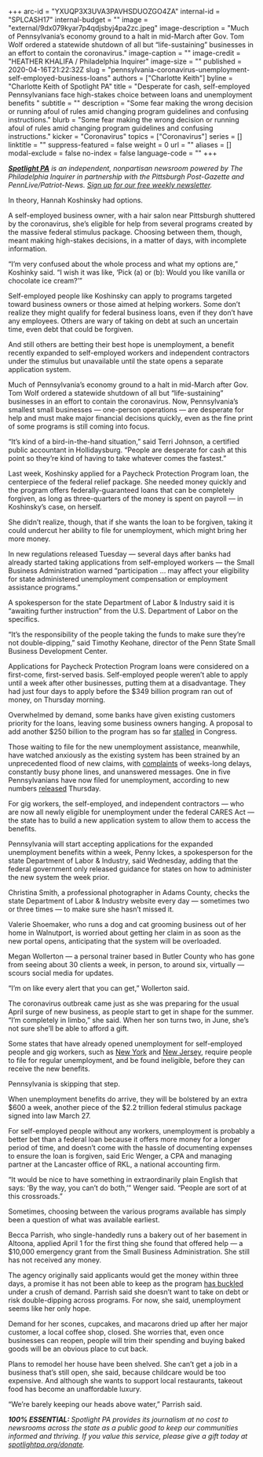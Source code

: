 +++
arc-id = "YXUQP3X3UVA3PAVHSDUOZGO4ZA"
internal-id = "SPLCASH17"
internal-budget = ""
image = "external/9dx079kyar7p4qdjsbyj4pa2zc.jpeg"
image-description = "Much of Pennsylvania’s economy ground to a halt in mid-March after Gov. Tom Wolf ordered a statewide shutdown of all but “life-sustaining” businesses in an effort to contain the coronavirus."
image-caption = ""
image-credit = "HEATHER KHALIFA / Philadelphia Inquirer"
image-size = ""
published = 2020-04-16T21:22:32Z
slug = "pennsylvania-coronavirus-unemployment-self-employed-business-loans"
authors = ["Charlotte Keith"]
byline = "Charlotte Keith of Spotlight PA"
title = "Desperate for cash, self-employed Pennsylvanians face high-stakes choice between loans and unemployment benefits "
subtitle = ""
description = "Some fear making the wrong decision or running afoul of rules amid changing program guidelines and confusing instructions."
blurb = "Some fear making the wrong decision or running afoul of rules amid changing program guidelines and confusing instructions."
kicker = "Coronavirus"
topics = ["Coronavirus"]
series = []
linktitle = ""
suppress-featured = false
weight = 0
url = ""
aliases = []
modal-exclude = false
no-index = false
language-code = ""
+++

<a href="https://lesspage.com/"><i><b>Spotlight PA</b></i></a><i> is an independent, nonpartisan newsroom powered by The Philadelphia Inquirer in partnership with the Pittsburgh Post-Gazette and PennLive/Patriot-News. </i><a href="https://lesspage.com/newsletters"><i>Sign up for our free weekly newsletter</i></a><i>.</i>

In theory, Hannah Koshinsky had options.

A self-employed business owner, with a hair salon near Pittsburgh shuttered by the coronavirus, she’s eligible for help from several programs created by the massive federal stimulus package. Choosing between them, though, meant making high-stakes decisions, in a matter of days, with incomplete information.

“I’m very confused about the whole process and what my options are,” Koshinky said. “I wish it was like, ‘Pick (a) or (b): Would you like vanilla or chocolate ice cream?’”

Self-employed people like Koshinsky can apply to programs targeted toward business owners or those aimed at helping workers. Some don’t realize they might qualify for federal business loans, even if they don’t have any employees. Others are wary of taking on debt at such an uncertain time, even debt that could be forgiven.

And still others are betting their best hope is unemployment, a benefit recently expanded to self-employed workers and independent contractors under the stimulus but unavailable until the state opens a separate application system.

Much of Pennsylvania’s economy ground to a halt in mid-March after Gov. Tom Wolf ordered a statewide shutdown of all but “life-sustaining” businesses in an effort to contain the coronavirus. Now, Pennsylvania’s smallest small businesses — one-person operations — are desperate for help and must make major financial decisions quickly, even as the fine print of some programs is still coming into focus.

“It’s kind of a bird-in-the-hand situation,” said Terri Johnson, a certified public accountant in Hollidaysburg. “People are desperate for cash at this point so they’re kind of having to take whatever comes the fastest.”

Last week, Koshinsky applied for a Paycheck Protection Program loan, the centerpiece of the federal relief package. She needed money quickly and the program offers federally-guaranteed loans that can be completely forgiven, as long as three-quarters of the money is spent on payroll — in Koshinsky’s case, on herself.

She didn’t realize, though, that if she wants the loan to be forgiven, taking it could undercut her ability to file for unemployment, which might bring her more money.

<script src="https://lesspage.com/embed.js" async></script><div data-spl-embed-version="1" data-spl-src="https://lesspage.com/embeds/donate/"></div>


In new regulations released Tuesday — several days after banks had already started taking applications from self-employed workers — the Small Business Administration warned “participation ... may affect your eligibility for state administered unemployment compensation or employment assistance programs.”

A spokesperson for the state Department of Labor &amp; Industry said it is “awaiting further instruction” from the U.S. Department of Labor on the specifics.

“It’s the responsibility of the people taking the funds to make sure they’re not double-dipping,” said Timothy Keohane, director of the Penn State Small Business Development Center.

Applications for Paycheck Protection Program loans were considered on a first-come, first-served basis. Self-employed people weren’t able to apply until a week after other businesses, putting them at a disadvantage. They had just four days to apply before the $349 billion program ran out of money, on Thursday morning.

Overwhelmed by demand, some banks have given existing customers priority for the loans, leaving some business owners hanging. A proposal to add another $250 billion to the program has so far <a href="https://www.washingtonpost.com/us-policy/2020/04/16/congress-coronavirus-small-business-trump/">stalled</a> in Congress.

Those waiting to file for the new unemployment assistance, meanwhile, have watched anxiously as the existing system has been strained by an unprecedented flood of new claims, with <a href="https://lesspage.com/news/2020/03/pennsylvania-coronavirus-unemployment-system-issues-calls-online/" target=_blank>complaints</a> of weeks-long delays, constantly busy phone lines, and unanswered messages. One in five Pennsylvanians have now filed for unemployment, according to new numbers <a href="https://www.inquirer.com/economy/coronavirus-pennsylvania-unemployment-benefit-online-apply-wait-times-pin-number-20200416.html?__vfz=medium%253Dsharebar">released</a> Thursday.

For gig workers, the self-employed, and independent contractors — who are now all newly eligible for unemployment under the federal CARES Act — the state has to build a new application system to allow them to access the benefits.

Pennsylvania will start accepting applications for the expanded unemployment benefits within a week, Penny Ickes, a spokesperson for the state Department of Labor &amp; Industry, said Wednesday, adding that the federal government only released guidance for states on how to administer the new system the week prior.

Christina Smith, a professional photographer in Adams County, checks the state Department of Labor &amp; Industry website every day — sometimes two or three times — to make sure she hasn’t missed it.

Valerie Shoemaker, who runs a dog and cat grooming business out of her home in Walnutport, is worried about getting her claim in as soon as the new portal opens, anticipating that the system will be overloaded.

Megan Wollerton — a personal trainer based in Butler County who has gone from seeing about 30 clients a week, in person, to around six, virtually — scours social media for updates.

“I’m on like every alert that you can get,” Wollerton said.

<script src="https://lesspage.com/embed.js" async></script><div data-spl-embed-version="1" data-spl-src="https://lesspage.com/embeds/newsletter/"></div>

The coronavirus outbreak came just as she was preparing for the usual April surge of new business, as people start to get in shape for the summer. “I’m completely in limbo,” she said. When her son turns two, in June, she’s not sure she’ll be able to afford a gift.

Some states that have already opened unemployment for self-employed people and gig workers, such as <a href="https://www.labor.ny.gov/ui/pdfs/ui-covid-faq.pdf">New York</a> and <a href="https://myunemployment.nj.gov/labor/myunemployment/assets/pdfs/UI_process_selfemployed.pdf">New Jersey</a>, require people to file for regular unemployment, and be found ineligible, before they can receive the new benefits.

Pennsylvania is skipping that step.

When unemployment benefits do arrive, they will be bolstered by an extra $600 a week, another piece of the $2.2 trillion federal stimulus package signed into law March 27.

For self-employed people without any workers, unemployment is probably a better bet than a federal loan because it offers more money for a longer period of time, and doesn’t come with the hassle of documenting expenses to ensure the loan is forgiven, said Eric Wenger, a CPA and managing partner at the Lancaster office of RKL, a national accounting firm.

“It would be nice to have something in extraordinarily plain English that says: ‘By the way, you can’t do both,’” Wenger said. “People are sort of at this crossroads.”

Sometimes, choosing between the various programs available has simply been a question of what was available earliest.

Becca Parrish, who single-handedly runs a bakery out of her basement in Altoona, applied April 1 for the first thing she found that offered help — a $10,000 emergency grant from the Small Business Administration. She still has not received any money.

The agency originally said applicants would get the money within three days, a promise it has not been able to keep as the program <a href="https://lesspage.com/news/2020/04/pennsylvania-coronavirus-small-business-loans-advance-money-frustration/">has buckled</a> under a crush of demand. Parrish said she doesn’t want to take on debt or risk double-dipping across programs. For now, she said, unemployment seems like her only hope.

Demand for her scones, cupcakes, and macarons dried up after her major customer, a local coffee shop, closed. She worries that, even once businesses can reopen, people will trim their spending and buying baked goods will be an obvious place to cut back.

Plans to remodel her house have been shelved. She can’t get a job in a business that’s still open, she said, because childcare would be too expensive. And although she wants to support local restaurants, takeout food has become an unaffordable luxury.

“We’re barely keeping our heads above water,” Parrish said.

<i><b>100% ESSENTIAL: </b></i><i>Spotlight PA provides its journalism at no cost to newsrooms across the state as a public good to keep our communities informed and thriving. If you value this service, please give a gift today at </i><a href="https://lesspage.com/donate"><i>spotlightpa.org/donate</i></a><i>.</i>

<script src="https://lesspage.com/embed.js" async></script><div data-spl-embed-version="1" data-spl-src="https://lesspage.com/embeds/tips/?tip_text=Do%20you%20have%20a%20tip%20about%20%3Cb%3Ehow%20Pa.'s%20government%20is%20responding%20to%20the%20coronavirus%3C%2Fb%3E%3F%20Tell%20us."></div>
